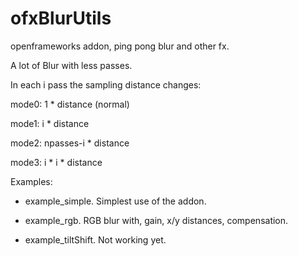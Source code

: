 # ofxBlurUtils
openframeworks addon, 
ping pong blur and other fx.

A lot of Blur with less passes.  

In each i pass the sampling distance changes:

mode0: 1           * distance  (normal)

mode1: i           * distance

mode2: npasses-i   * distance

mode3: i * i       * distance




Examples:

* example_simple.
Simplest use of the addon.

* example_rgb.
RGB blur with, gain, x/y distances, compensation.

* example_tiltShift.
Not working yet.



